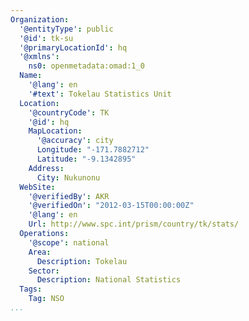 ```yaml
---
Organization:
  '@entityType': public
  '@id': tk-su
  '@primaryLocationId': hq
  '@xmlns':
    ns0: openmetadata:omad:1_0
  Name:
    '@lang': en
    '#text': Tokelau Statistics Unit
  Location:
    '@countryCode': TK
    '@id': hq
    MapLocation:
      '@accuracy': city
      Longitude: "-171.7882712"
      Latitude: "-9.1342895"
    Address:
      City: Nukunonu
  WebSite:
    '@verifiedBy': AKR
    '@verifiedOn': "2012-03-15T00:00:00Z"
    '@lang': en
    Url: http://www.spc.int/prism/country/tk/stats/
  Operations:
    '@scope': national
    Area:
      Description: Tokelau
    Sector:
      Description: National Statistics
  Tags:
    Tag: NSO
...
```

